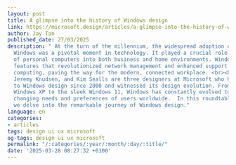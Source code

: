 ```yaml
---
layout: post
title: A glimpse into the history of Windows design
link: https://microsoft.design/articles/a-glimpse-into-the-history-of-windows-design
author: Jay Tan
published_date: 27/03/2025
description: " At the turn of the millennium, the widespread adoption of Microsoft
  Windows was a pivotal moment in technology. It played a crucial role in the integration
  of personal computers into both business and home environments. Windows introduced
  features that revolutionized network management and enhanced support for mobile
  computing, paving the way for the modern, connected workplace. <br><br>Harold Gomez,
  Jeremy Knudsen, and Kim Sealls are three designers at Microsoft who have contributed
  to Windows design since 2000 and witnessed its design evolution. From the iconic
  Windows XP to the sleek Windows 11, Windows has constantly evolved to reflect the
  changing needs and preferences of users worldwide.  In this roundtable discussion,
  we delve into the remarkable journey of Windows design."
language: en
categories:
- articles
tags: design ui ux microsoft
og-tags: design ui ux microsoft
permalink: "/:categories/:year/:month/:day/:title/"
date: '2025-03-28 08:27:32 +0100'
---
```

